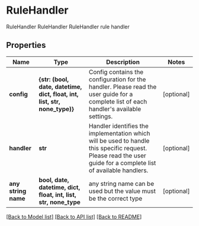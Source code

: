 # RuleHandler

RuleHandler RuleHandler RuleHandler rule handler

## Properties
Name | Type | Description | Notes
------------ | ------------- | ------------- | -------------
**config** | **{str: (bool, date, datetime, dict, float, int, list, str, none_type)}** | Config contains the configuration for the handler. Please read the user guide for a complete list of each handler&#39;s available settings. | [optional] 
**handler** | **str** | Handler identifies the implementation which will be used to handle this specific request. Please read the user guide for a complete list of available handlers. | [optional] 
**any string name** | **bool, date, datetime, dict, float, int, list, str, none_type** | any string name can be used but the value must be the correct type | [optional]

[[Back to Model list]](../README.md#documentation-for-models) [[Back to API list]](../README.md#documentation-for-api-endpoints) [[Back to README]](../README.md)


